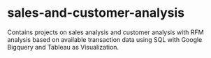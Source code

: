 # sales-and-customer-analysis
Contains projects on sales analysis and customer analysis with RFM analysis based on available transaction data using SQL with Google Bigquery and Tableau as Visualization.
